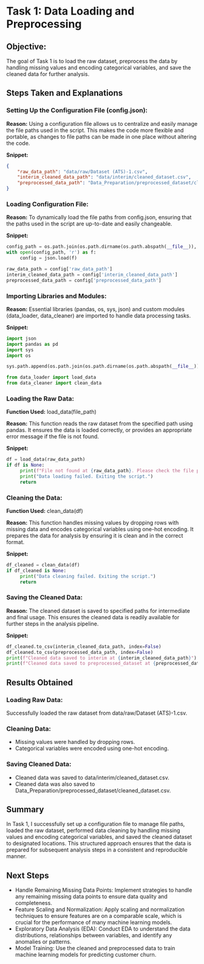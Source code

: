 # Task 1: Data Loading and Preprocessing
## Objective:
The goal of Task 1 is to load the raw dataset, preprocess the data by handling missing values and encoding categorical variables, and save the cleaned data for further analysis.

## Steps Taken and Explanations

### Setting Up the Configuration File (config.json):

**Reason:** Using a configuration file allows us to centralize and easily manage the file paths used in the script. This makes the code more flexible and portable, as changes to file paths can be made in one place without altering the code.

**Snippet:**
```json
{
    "raw_data_path": "data/raw/Dataset (ATS)-1.csv",
    "interim_cleaned_data_path": "data/interim/cleaned_dataset.csv",
    "preprocessed_data_path": "Data_Preparation/preprocessed_dataset/cleaned_dataset.csv"
}
```

### Loading Configuration File:

**Reason:** To dynamically load the file paths from config.json, ensuring that the paths used in the script are up-to-date and easily changeable.

**Snippet:**
```python
config_path = os.path.join(os.path.dirname(os.path.abspath(__file__)), '..', 'config.json')
with open(config_path, 'r') as f:
     config = json.load(f)

raw_data_path = config['raw_data_path']
interim_cleaned_data_path = config['interim_cleaned_data_path']
preprocessed_data_path = config['preprocessed_data_path']
```

### Importing Libraries and Modules:

**Reason:** Essential libraries (pandas, os, sys, json) and custom modules (data_loader, data_cleaner) are imported to handle data processing tasks.

**Snippet:**
```python
import json
import pandas as pd
import sys
import os

sys.path.append(os.path.join(os.path.dirname(os.path.abspath(__file__)), '..', 'utils'))

from data_loader import load_data
from data_cleaner import clean_data
```

### Loading the Raw Data:

**Function Used:** load_data(file_path)

**Reason:** This function reads the raw dataset from the specified path using pandas. It ensures the data is loaded correctly, or provides an appropriate error message if the file is not found.

**Snippet:**
```python
df = load_data(raw_data_path)
if df is None:
     print(f"File not found at {raw_data_path}. Please check the file path.")
     print("Data loading failed. Exiting the script.")
     return
```

### Cleaning the Data:

**Function Used:** clean_data(df)

**Reason:** This function handles missing values by dropping rows with missing data and encodes categorical variables using one-hot encoding. It prepares the data for analysis by ensuring it is clean and in the correct format.

**Snippet:**
```python
df_cleaned = clean_data(df)
if df_cleaned is None:
     print("Data cleaning failed. Exiting the script.")
     return
```

### Saving the Cleaned Data:

**Reason:** The cleaned dataset is saved to specified paths for intermediate and final usage. This ensures the cleaned data is readily available for further steps in the analysis pipeline.

**Snippet:**
```python
df_cleaned.to_csv(interim_cleaned_data_path, index=False)
df_cleaned.to_csv(preprocessed_data_path, index=False)
print(f"Cleaned data saved to interim at {interim_cleaned_data_path}")
print(f"Cleaned data saved to preprocessed_dataset at {preprocessed_data_path}")
```

## Results Obtained

### Loading Raw Data:
Successfully loaded the raw dataset from data/raw/Dataset (ATS)-1.csv.

### Cleaning Data:
- Missing values were handled by dropping rows.
- Categorical variables were encoded using one-hot encoding.

### Saving Cleaned Data:
- Cleaned data was saved to data/interim/cleaned_dataset.csv.
- Cleaned data was also saved to Data_Preparation/preprocessed_dataset/cleaned_dataset.csv.

## Summary
In Task 1, I successfully set up a configuration file to manage file paths, loaded the raw dataset, performed data cleaning by handling missing values and encoding categorical variables, and saved the cleaned dataset to designated locations. This structured approach ensures that the data is prepared for subsequent analysis steps in a consistent and reproducible manner.

## Next Steps
- Handle Remaining Missing Data Points: Implement strategies to handle any remaining missing data points to ensure data quality and completeness.
- Feature Scaling and Normalization: Apply scaling and normalization techniques to ensure features are on a comparable scale, which is crucial for the performance of many machine learning models.
- Exploratory Data Analysis (EDA): Conduct EDA to understand the data distributions, relationships between variables, and identify any anomalies or patterns.
- Model Training: Use the cleaned and preprocessed data to train machine learning models for predicting customer churn.